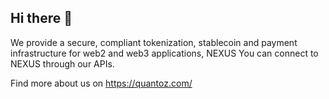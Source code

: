 ## Hi there 👋

We provide a secure, compliant tokenization, stablecoin and payment infrastructure for web2 and web3 applications, NEXUS
You can connect to NEXUS through our APIs.

Find more about us on https://quantoz.com/

